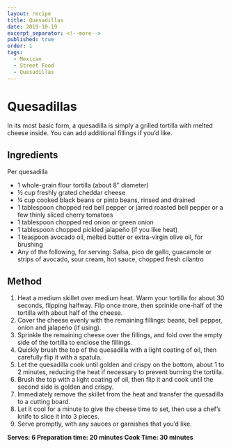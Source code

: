 ```yaml
---
layout: recipe
title: Quesadillas
date: 2019-10-19
excerpt_separator: <!--more-->
published: true
order: 1
tags:
  - Mexican
  - Street Food
  - Quesadillas
---
```


# Quesadillas

In its most basic form, a quesadilla is simply a grilled tortilla with melted cheese inside. You can add additional fillings if you’d like.

<!--more-->

## Ingredients

Per quesadilla

- 1 whole-grain flour tortilla (about 8″ diameter)
- ½ cup freshly grated cheddar cheese
- ¼ cup cooked black beans or pinto beans, rinsed and drained
- 1 tablespoon chopped red bell pepper or jarred roasted bell pepper or a few thinly sliced cherry tomatoes
- 1 tablespoon chopped red onion or green onion
- 1 tablespoon chopped pickled jalapeño (if you like heat)
- 1 teaspoon avocado oil, melted butter or extra-virgin olive oil, for brushing
- Any of the following, for serving: Salsa, pico de gallo, guacamole or strips of avocado, sour cream, hot sauce, chopped fresh cilantro

## Method

1. Heat a medium skillet over medium heat. Warm your tortilla for about 30 seconds, flipping halfway. Flip once more, then sprinkle one-half of the tortilla with about half of the cheese.
2. Cover the cheese evenly with the remaining fillings: beans, bell pepper, onion and jalapeño (if using).
3. Sprinkle the remaining cheese over the fillings, and fold over the empty side of the tortilla to enclose the fillings.
4. Quickly brush the top of the quesadilla with a light coating of oil, then carefully flip it with a spatula.
5. Let the quesadilla cook until golden and crispy on the bottom, about 1 to 2 minutes, reducing the heat if necessary to prevent burning the tortilla.
6. Brush the top with a light coating of oil, then flip it and cook until the second side is golden and crispy.
7. Immediately remove the skillet from the heat and transfer the quesadilla to a cutting board.
8. Let it cool for a minute to give the cheese time to set, then use a chef’s knife to slice it into 3 pieces.
9. Serve promptly, with any sauces or garnishes that you’d like.

**Serves: 6
Preparation time: 20 minutes
Cook Time: 30 minutes**
